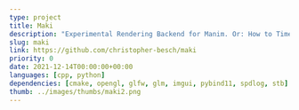 ```yaml
---
type: project
title: Maki
description: "Experimental Rendering Backend for Manim. Or: How to Time Travel?"
slug: maki
link: https://github.com/christopher-besch/maki
priority: 0
date: 2021-12-14T00:00:00+00:00
languages: [cpp, python]
dependencies: [cmake, opengl, glfw, glm, imgui, pybind11, spdlog, stb]
thumb: ../images/thumbs/maki2.png
---
```


